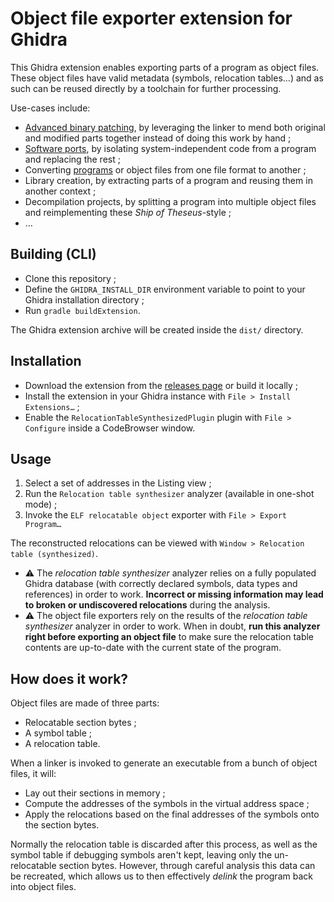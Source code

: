 # Object file exporter extension for Ghidra

This Ghidra extension enables exporting parts of a program as object files. These object files have valid metadata (symbols, relocation tables…) and as such can be reused directly by a toolchain for further processing.

Use-cases include:

 * [Advanced binary patching](https://boricj.net/reverse-engineering/2023/08/28/part-10.html), by leveraging the linker to mend both original and modified parts together instead of doing this work by hand ;
 * [Software ports](https://boricj.net/atari-jaguar-sdk/2024/01/02/part-5.html), by isolating system-independent code from a program and replacing the rest ;
 * Converting [programs](https://boricj.net/atari-jaguar-sdk/2023/12/18/part-3.html) or object files from one file format to another ;
 * Library creation, by extracting parts of a program and reusing them in another context ;
 * Decompilation projects, by splitting a program into multiple object files and reimplementing these _Ship of Theseus_-style ;
 * …

## Building (CLI)

 * Clone this repository ;
 * Define the `GHIDRA_INSTALL_DIR` environment variable to point to your Ghidra installation directory ;
 * Run `gradle buildExtension`.

The Ghidra extension archive will be created inside the `dist/` directory.

## Installation

 * Download the extension from the [releases page](https://github.com/boricj/ghidra-delinker-extension/releases) or build it locally ;
 * Install the extension in your Ghidra instance with `File > Install Extensions…` ;
 * Enable the `RelocationTableSynthesizedPlugin` plugin with `File > Configure` inside a CodeBrowser window.

## Usage 

 1. Select a set of addresses in the Listing view ;
 2. Run the `Relocation table synthesizer` analyzer (available in one-shot mode) ;
 3. Invoke the `ELF relocatable object` exporter with `File > Export Program…`

The reconstructed relocations can be viewed with `Window > Relocation table (synthesized)`.

 * ⚠️ The _relocation table synthesizer_ analyzer relies on a fully populated Ghidra database (with correctly declared symbols, data types and references) in order to work. **Incorrect or missing information may lead to broken or undiscovered relocations** during the analysis.
 * ⚠️ The object file exporters rely on the results of the _relocation table synthesizer_ analyzer in order to work. When in doubt, **run this analyzer right before exporting an object file** to make sure the relocation table contents are up-to-date with the current state of the program.

## How does it work?

Object files are made of three parts:

 * Relocatable section bytes ;
 * A symbol table ;
 * A relocation table.

When a linker is invoked to generate an executable from a bunch of object files, it will:
 * Lay out their sections in memory ;
 * Compute the addresses of the symbols in the virtual address space ;
 * Apply the relocations based on the final addresses of the symbols onto the section bytes.

Normally the relocation table is discarded after this process, as well as the symbol table if debugging symbols aren't kept, leaving only the un-relocatable section bytes.
However, through careful analysis this data can be recreated, which allows us to then effectively _delink_ the program back into object files.
